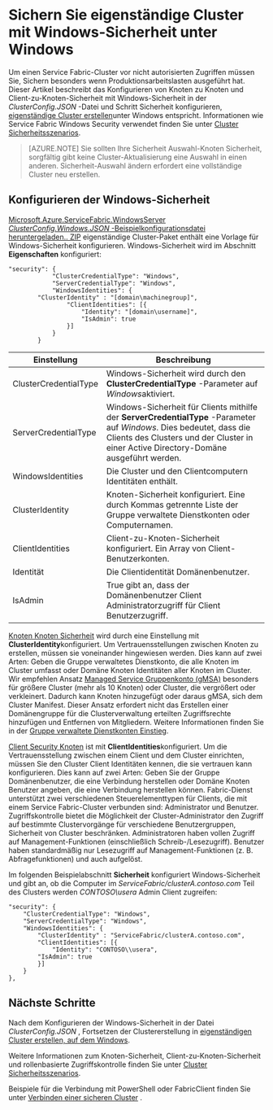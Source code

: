<properties
   pageTitle="Sichern ein Clusters unter Windows mit Windows-Sicherheit | Microsoft Azure"
   description="Informationen Sie zum Knoten- und Client-zu-Knoten-Sicherheit auf einem Standalone-Cluster unter Windows mit Windows-Sicherheit zu konfigurieren."
   services="service-fabric"
   documentationCenter=".net"
   authors="rwike77"
   manager="timlt"
   editor=""/>

<tags
   ms.service="service-fabric"
   ms.devlang="dotnet"
   ms.topic="article"
   ms.tgt_pltfrm="NA"
   ms.workload="NA"
   ms.date="08/25/2016"
   ms.author="ryanwi"/>


# <a name="secure-a-standalone-cluster-on-windows-using-windows-security"></a>Sichern Sie eigenständige Cluster mit Windows-Sicherheit unter Windows

Um einen Service Fabric-Cluster vor nicht autorisierten Zugriffen müssen Sie, Sichern besonders wenn Produktionsarbeitslasten ausgeführt hat. Dieser Artikel beschreibt das Konfigurieren von Knoten zu Knoten und Client-zu-Knoten-Sicherheit mit Windows-Sicherheit in der *ClusterConfig.JSON* -Datei und Schritt Sicherheit konfigurieren, [eigenständige Cluster erstellen](service-fabric-cluster-creation-for-windows-server.md)unter Windows entspricht. Informationen wie Service Fabric Windows Security verwendet finden Sie unter [Cluster Sicherheitsszenarios](service-fabric-cluster-security.md).

>[AZURE.NOTE]
Sie sollten Ihre Sicherheit Auswahl-Knoten Sicherheit, sorgfältig gibt keine Cluster-Aktualisierung eine Auswahl in einen anderen. Sicherheit-Auswahl ändern erfordert eine vollständige Cluster neu erstellen.

## <a name="configure-windows-security"></a>Konfigurieren der Windows-Sicherheit
[Microsoft.Azure.ServiceFabric.WindowsServer *ClusterConfig.Windows.JSON* -Beispielkonfigurationsdatei heruntergeladen.<version>. ZIP](http://go.microsoft.com/fwlink/?LinkId=730690) eigenständige Cluster-Paket enthält eine Vorlage für Windows-Sicherheit konfigurieren.  Windows-Sicherheit wird im Abschnitt **Eigenschaften** konfiguriert:

```
"security": {
            "ClusterCredentialType": "Windows",
            "ServerCredentialType": "Windows",
            "WindowsIdentities": {
        "ClusterIdentity" : "[domain\machinegroup]",
                "ClientIdentities": [{
                    "Identity": "[domain\username]",
                    "IsAdmin": true
                }]
            }
        }
```

|**Einstellung**|**Beschreibung**|
|-----------------------|--------------------------|
|ClusterCredentialType|Windows-Sicherheit wird durch den **ClusterCredentialType** -Parameter auf *Windows*aktiviert.|
|ServerCredentialType|Windows-Sicherheit für Clients mithilfe der **ServerCredentialType** -Parameter auf *Windows*. Dies bedeutet, dass die Clients des Clusters und der Cluster in einer Active Directory-Domäne ausgeführt werden.|
|WindowsIdentities|Die Cluster und den Clientcomputern Identitäten enthält.|
|ClusterIdentity|Knoten-Sicherheit konfiguriert. Eine durch Kommas getrennte Liste der Gruppe verwaltete Dienstkonten oder Computernamen.|
|ClientIdentities|Client-zu-Knoten-Sicherheit konfiguriert. Ein Array von Client-Benutzerkonten.|
|Identität|Die Clientidentität Domänenbenutzer.|
|IsAdmin|True gibt an, dass der Domänenbenutzer Client Administratorzugriff für Client Benutzerzugriff.|

[Knoten Knoten Sicherheit](service-fabric-cluster-security.md#node-to-node-security) wird durch eine Einstellung mit **ClusterIdentity**konfiguriert. Um Vertrauensstellungen zwischen Knoten zu erstellen, müssen sie voneinander hingewiesen werden. Dies kann auf zwei Arten: Geben die Gruppe verwaltetes Dienstkonto, die alle Knoten im Cluster umfasst oder Domäne Knoten Identitäten aller Knoten im Cluster. Wir empfehlen Ansatz [Managed Service Gruppenkonto (gMSA)](https://technet.microsoft.com/library/hh831782.aspx) besonders für größere Cluster (mehr als 10 Knoten) oder Cluster, die vergrößert oder verkleinert.
Dadurch kann Knoten hinzugefügt oder daraus gMSA, sich dem Cluster Manifest. Dieser Ansatz erfordert nicht das Erstellen einer Domänengruppe für die Clusterverwaltung erteilten Zugriffsrechte hinzufügen und Entfernen von Mitgliedern. Weitere Informationen finden Sie in der [Gruppe verwaltete Dienstkonten Einstieg](http://technet.microsoft.com/library/jj128431.aspx).

[Client Security Knoten](service-fabric-cluster-security.md#client-to-node-security) ist mit **ClientIdentities**konfiguriert. Um die Vertrauensstellung zwischen einem Client und dem Cluster einrichten, müssen Sie den Cluster Client Identitäten kennen, die sie vertrauen kann konfigurieren. Dies kann auf zwei Arten: Geben Sie der Gruppe Domänenbenutzer, die eine Verbindung herstellen oder Domäne Knoten Benutzer angeben, die eine Verbindung herstellen können. Fabric-Dienst unterstützt zwei verschiedenen Steuerelementtypen für Clients, die mit einem Service Fabric-Cluster verbunden sind: Administrator und Benutzer. Zugriffskontrolle bietet die Möglichkeit der Cluster-Administrator den Zugriff auf bestimmte Clustervorgänge für verschiedene Benutzergruppen, Sicherheit von Cluster beschränken.  Administratoren haben vollen Zugriff auf Management-Funktionen (einschließlich Schreib-/Lesezugriff). Benutzer haben standardmäßig nur Lesezugriff auf Management-Funktionen (z. B. Abfragefunktionen) und auch aufgelöst.

Im folgenden Beispielabschnitt **Sicherheit** konfiguriert Windows-Sicherheit und gibt an, ob die Computer im *ServiceFabric/clusterA.contoso.com* Teil des Clusters werden *CONTOSO\usera* Admin Client zugreifen:

```
"security": {
    "ClusterCredentialType": "Windows",
    "ServerCredentialType": "Windows",
    "WindowsIdentities": {
        "ClusterIdentity" : "ServiceFabric/clusterA.contoso.com",
        "ClientIdentities": [{
            "Identity": "CONTOSO\\usera",
        "IsAdmin": true
        }]
    }
},
```

## <a name="next-steps"></a>Nächste Schritte

Nach dem Konfigurieren der Windows-Sicherheit in der Datei *ClusterConfig.JSON* , Fortsetzen der Clustererstellung in [eigenständigen Cluster erstellen, auf dem Windows](service-fabric-cluster-creation-for-windows-server.md).

Weitere Informationen zum Knoten-Sicherheit, Client-zu-Knoten-Sicherheit und rollenbasierte Zugriffskontrolle finden Sie unter [Cluster Sicherheitsszenarios](service-fabric-cluster-security.md).

Beispiele für die Verbindung mit PowerShell oder FabricClient finden Sie unter [Verbinden einer sicheren Cluster](service-fabric-connect-to-secure-cluster.md) .
